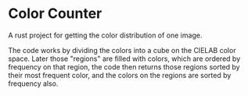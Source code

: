 # Color Counter

A rust project for getting the color distribution of one image.

The code works by dividing the colors into a cube on the CIELAB color space. Later those "regions"
are filled with colors, which are ordered by frequency on that region, the code then returns those
regions sorted by their most frequent color, and the colors on the regions are sorted by frequency also.
